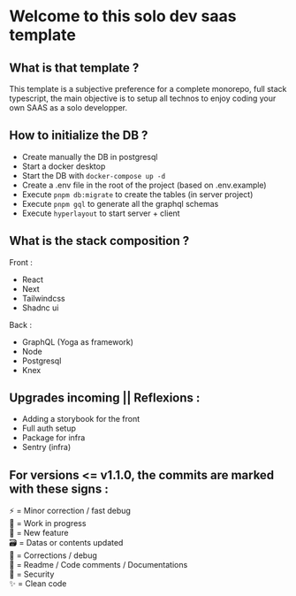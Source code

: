 # Welcome to this solo dev saas template

## What is that template ?

This template is a subjective preference for a complete monorepo, full stack typescript, the main objective is to setup all technos to enjoy coding your own SAAS as a solo developper.

## How to initialize the DB ?
- Create manually the DB in postgresql
- Start a docker desktop
- Start the DB with `docker-compose up -d`
- Create a .env file in the root of the project (based on .env.example)
- Execute `pnpm db:migrate` to create the tables (in server project)
- Execute `pnpm gql` to generate all the graphql schemas
- Execute `hyperlayout` to start server + client

## What is the stack composition ?

Front : 
- React
- Next
- Tailwindcss
- Shadnc ui

Back : 
- GraphQL (Yoga as framework)
- Node
- Postgresql
- Knex

## Upgrades incoming || Reflexions : 
- Adding a storybook for the front
- Full auth setup
- Package for infra
- Sentry (infra)

## For versions <= v1.1.0, the commits are marked with these signs : 

:zap: = Minor correction / fast debug \
:construction: = Work in progress \
:tada: = New feature \
:card_file_box: = Datas or contents updated \
:hammer: = Corrections / debug \
:memo: = Readme / Code comments / Documentations \
:rotating_light: = Security \
:sparkles: = Clean code
